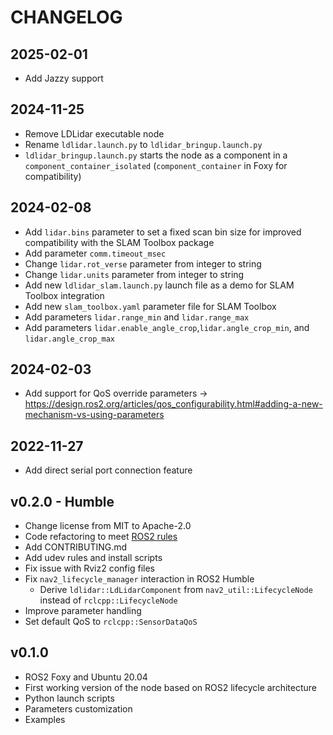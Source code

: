 CHANGELOG
=========
2025-02-01
----------
* Add Jazzy support

2024-11-25
----------

* Remove LDLidar executable node
* Rename `ldlidar.launch.py` to `ldlidar_bringup.launch.py`
* `ldlidar_bringup.launch.py` starts the node as a component in a `component_container_isolated` (`component_container` in Foxy for compatibility)

2024-02-08
----------

* Add `lidar.bins` parameter to set a fixed scan bin size for improved compatibility with the SLAM Toolbox package
* Add parameter `comm.timeout_msec` 
* Change `lidar.rot_verse` parameter from integer to string
* Change `lidar.units` parameter from integer to string
* Add new `ldlidar_slam.launch.py` launch file as a demo for SLAM Toolbox integration
* Add new `slam_toolbox.yaml` parameter file for SLAM Toolbox
* Add parameters `lidar.range_min` and `lidar.range_max`
* Add parameters `lidar.enable_angle_crop`,`lidar.angle_crop_min`, and `lidar.angle_crop_max`

2024-02-03
----------

* Add support for QoS override parameters -> https://design.ros2.org/articles/qos_configurability.html#adding-a-new-mechanism-vs-using-parameters

2022-11-27
----------

* Add direct serial port connection feature

v0.2.0 - Humble
---------------

* Change license from MIT to Apache-2.0
* Code refactoring to meet [ROS2 rules](https://docs.ros.org/en/humble/The-ROS2-Project/Contributing/Code-Style-Language-Versions.html)
* Add CONTRIBUTING.md
* Add udev rules and install scripts
* Fix issue with Rviz2 config files
* Fix `nav2_lifecycle_manager` interaction in ROS2 Humble
  * Derive `ldlidar::LdLidarComponent` from `nav2_util::LifecycleNode` instead of `rclcpp::LifecycleNode` 
* Improve parameter handling
* Set default QoS to `rclcpp::SensorDataQoS`

v0.1.0
------

* ROS2 Foxy and Ubuntu 20.04
* First working version of the node based on ROS2 lifecycle architecture
* Python launch scripts
* Parameters customization
* Examples
